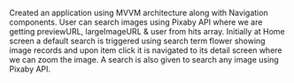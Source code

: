 Created an application using MVVM architecture along with Navigation components. User can search images using Pixaby API where we are getting previewURL, largeImageURL & user from hits array. Initially at Home screen a default search is triggered using search term flower showing image records and upon item click it is navigated to its detail screen where we can zoom the image. A search is also given to search any image using Pixaby API.
